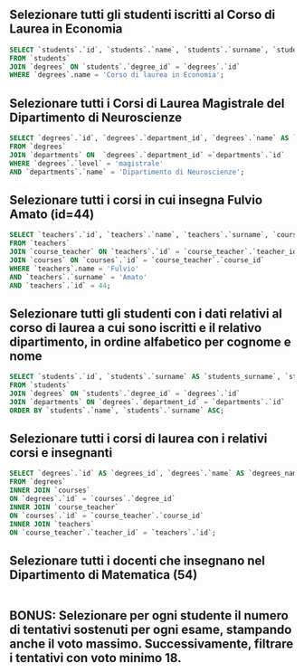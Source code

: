 ## Selezionare tutti gli studenti iscritti al Corso di Laurea in Economia

```sql
SELECT `students`.`id`, `students`.`name`, `students`.`surname`, `students`.`degree_id`, `students`.`registration_number`, `degrees`.`name` 
FROM `students` 
JOIN `degrees` ON `students`.`degree_id` = `degrees`.`id` 
WHERE `degrees`.name = 'Corso di laurea in Economia';
```

## Selezionare tutti i Corsi di Laurea Magistrale del Dipartimento di Neuroscienze

```sql
SELECT `degrees`.`id`, `degrees`.`department_id`, `degrees`.`name` AS `degrees_name`, `degrees`.`level`, `departments`.`name` AS `department_name`, `departments`.`email` 
FROM `degrees` 
JOIN `departments` ON  `degrees`.`department_id` =`departments`.`id` 
WHERE `degrees`.`level` = 'magistrale' 
AND `departments`.`name` = 'Dipartimento di Neuroscienze'; 
```

## Selezionare tutti i corsi in cui insegna Fulvio Amato (id=44)

```sql
SELECT `teachers`.`id`, `teachers`.`name`, `teachers`.`surname`, `courses`.`id` AS `courses_id`, `courses`.`name`, `courses`.`description`, `courses`.`period`, `courses`.`year` 
FROM `teachers` 
JOIN `course_teacher` ON `teachers`.`id` = `course_teacher`.`teacher_id` 
JOIN `courses` ON `courses`.`id` = `course_teacher`.`course_id` 
WHERE `teachers`.name = 'Fulvio' 
AND `teachers`.`surname` = 'Amato' 
AND `teachers`.`id` = 44; 
```

## Selezionare tutti gli studenti con i dati relativi al corso di laurea a cui sono iscritti e il relativo dipartimento, in ordine alfabetico per cognome e nome

```sql
SELECT `students`.`id`, `students`.`surname` AS `students_surname`, `students`.`name` AS `students_name`, `degrees`.`name` AS `degrees_name`, `degrees`.`level`, `departments`.`name` AS `departments_name` 
FROM `students` 
JOIN `degrees` ON `students`.`degree_id` = `degrees`.`id` 
JOIN `departments` ON `degrees`.`department_id` = `departments`.`id` 
ORDER BY `students`.`name`, `students`.`surname` ASC;
```

## Selezionare tutti i corsi di laurea con i relativi corsi e insegnanti

```sql
SELECT `degrees`.`id` AS `degrees_id`, `degrees`.`name` AS `degrees_name`, `degrees`.`level`, `courses`.`name` AS `courses_name`, `teachers`.`name` AS `teachers_name`, `teachers`.`surname` AS `teachers_surname`
FROM `degrees`
INNER JOIN `courses`
ON `degrees`.`id` = `courses`.`degree_id`
INNER JOIN `course_teacher`
ON `courses`.`id` = `course_teacher`.`course_id`
INNER JOIN `teachers`
ON `course_teacher`.`teacher_id` = `teachers`.`id`;
```

## Selezionare tutti i docenti che insegnano nel Dipartimento di Matematica (54)

```sql

```

## BONUS: Selezionare per ogni studente il numero di tentativi sostenuti per ogni esame, stampando anche il voto massimo. Successivamente, filtrare i tentativi con voto minimo 18.

```sql

```
